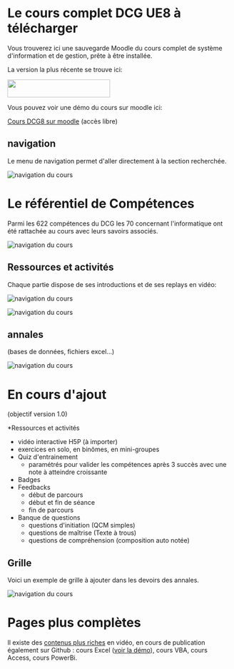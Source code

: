 # Le cours complet DCG UE8 à télécharger

Vous trouverez ici une sauvegarde Moodle du cours complet de système d'information et de gestion, prête à être installée.

La version la plus récente se trouve ici:

<a href="https://github.com/fxpar/dcg-ue8/releases"><img src="../xtras/telechargerCours.svg" height="40px" width="230px"/></a>


Vous pouvez voir une démo du cours sur moodle  ici:

[Cours DCG8 sur moodle](https://www.edu.ep2b.fr/course/view.php?id=7) (accès libre)

## navigation

Le menu de navigation permet d'aller directement à la section recherchée.

![navigation du cours](./xtras/cc01.png)

# Le référentiel de Compétences

Parmi les 622 compétences du DCG les 70 concernant l'informatique ont été rattachée au cours avec leurs savoirs associés.

![navigation du cours](../referentiels/competences-moodle.png)

## Ressources et activités

Chaque partie dispose de ses introductions et de ses replays en vidéo:

![navigation du cours](./xtras/cc02.png)

![navigation du cours](./xtras/cc03.png)

## annales 

(bases de données, fichiers excel...)

![navigation du cours](./xtras/cc06.png)


# En cours d'ajout
(objectif version 1.0)

*Ressources et activités
  * vidéo interactive H5P (à importer)
  * exercices en solo, en binômes, en mini-groupes
* Quiz d'entrainement
  * paramétrés pour valider les compétences après 3 succès avec une note à atteindre croissante
* Badges
* Feedbacks
  * début de parcours
  * début et fin de séance
  * fin de parcours
* Banque de questions
  * questions d'initiation (QCM simples)
  * questions de maîtrise (Texte à trous)
  * questions de compréhension (composition auto notée)
  
## Grille

Voici un exemple de grille à ajouter dans les devoirs des annales.

![navigation du cours](./xtras/grille2.png)
  
# Pages plus complètes

Il existe des [contenus plus riches](https://github.com/fxpar/Cours) en vidéo, en cours de publication également sur Github : cours Excel ([voir la démo](https://www.edu.ep2b.fr/course/view.php?id=6)), cours VBA, cours Access, cours PowerBi.
